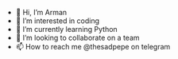 - 👋 Hi, I’m Arman
- 👀 I’m interested in coding
- 🌱 I’m currently learning Python
- 💞️ I’m looking to collaborate on a team
- 📫 How to reach me @thesadpepe on telegram 

<!---
ArMaNIRI/ArMaNIRI is a ✨ special ✨ repository because its `README.md` (this file) appears on your GitHub profile.
You can click the Preview link to take a look at your changes.
--->
